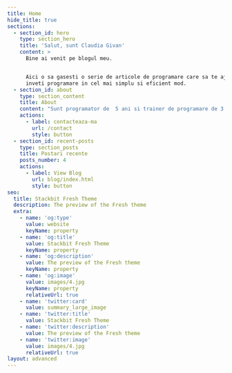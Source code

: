 ```yaml
---
title: Home
hide_title: true
sections:
  - section_id: hero
    type: section_hero
    title: 'Salut, sunt Claudia Givan'
    content: >
      Bine ai venit pe blogul meu.


      Aici o sa gasesti o serie de articole de programare care sa te ajute sa
      inveti programare in cel mai simplu si eficient mod.
  - section_id: about
    type: section_content
    title: About
    content: "Sunt programator de  5 ani si trainer de programare de 3 ani.\n\nDin aceasta experienta am acumulat cunostinte foarte valoroase si utile din domeniul programarii pe care vreau sa le dau mai departe prin intermediul articolelor din acest blog.\n\nSpor la invatat! [\U0001F4D6](https://emojipedia.org/open-book/)\n\n"
    actions:
      - label: contacteaza-ma
        url: /contact
        style: button
  - section_id: recent-posts
    type: section_posts
    title: Postari recente
    posts_number: 4
    actions:
      - label: View Blog
        url: blog/index.html
        style: button
seo:
  title: Stackbit Fresh Theme
  description: The preview of the Fresh theme
  extra:
    - name: 'og:type'
      value: website
      keyName: property
    - name: 'og:title'
      value: Stackbit Fresh Theme
      keyName: property
    - name: 'og:description'
      value: The preview of the Fresh theme
      keyName: property
    - name: 'og:image'
      value: images/4.jpg
      keyName: property
      relativeUrl: true
    - name: 'twitter:card'
      value: summary_large_image
    - name: 'twitter:title'
      value: Stackbit Fresh Theme
    - name: 'twitter:description'
      value: The preview of the Fresh theme
    - name: 'twitter:image'
      value: images/4.jpg
      relativeUrl: true
layout: advanced
---
```

